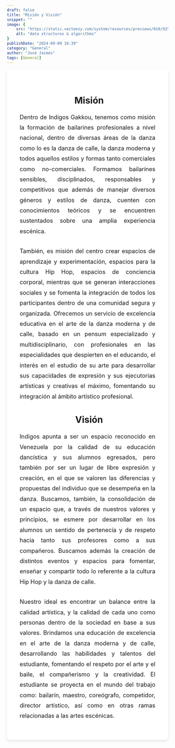 ```yaml
---
draft: false
title: "Misión y Visión"
snippet: ""
image: {
    src: "https://static.vecteezy.com/system/resources/previews/010/925/477/non_2x/business-mission-mission-statement-business-goals-and-philosophy-company-vision-core-values-customer-engagement-loyalty-and-satisfaction-flat-design-modern-illustration-vector.jpg",
    alt: "data structures & algorithms"
}
publishDate: "2024-09-09 16:39"
category: "General"
author: "José Jaimes"
tags: [General]
---
```


<link rel="stylesheet" href="https://cdnjs.cloudflare.com/ajax/libs/font-awesome/6.0.0-beta3/css/all.min.css">

<section style="max-width: 800px; margin: 0 auto; background-color: white; padding: 40px; border-radius: 10px; box-shadow: 0 4px 10px rgba(0, 0, 0, 0.1);">

  <h2 style="text-align: center; font-weight: bold; font-size: 28px; margin-bottom: 20px;">
    <i class="fas fa-bullseye" style="margin-right: 10px; color: #1D4ED8;"></i> Misión
  </h2>

  <p style="text-align: justify; font-size: 18px; line-height: 1.8; margin-bottom: 30px;">
    Dentro de Indigos Gakkou, tenemos como misión la formación de bailarines profesionales a nivel nacional, dentro de diversas áreas de la danza como lo es la danza de calle, la danza moderna y todos aquellos estilos y formas tanto comerciales como no-comerciales. Formamos bailarines sensibles, disciplinados, responsables y competitivos que además de manejar diversos géneros y estilos de danza, cuenten con conocimientos teóricos y se encuentren sustentados sobre una amplia experiencia escénica.
  </p>

  <p style="text-align: justify; font-size: 18px; line-height: 1.8; margin-bottom: 30px;">
    También, es misión del centro crear espacios de aprendizaje y experimentación, espacios para la cultura Hip Hop, espacios de conciencia corporal, mientras que se generan interacciones sociales y se fomenta la integración de todos los participantes dentro de una comunidad segura y organizada. Ofrecemos un servicio de excelencia educativa en el arte de la danza moderna y de calle, basado en un pensum especializado y multidisciplinario, con profesionales en las especialidades que despierten en el educando, el interés en el estudio de su arte para desarrollar sus capacidades de expresión y sus ejecutorias artísticas y creativas el máximo, fomentando su integración al ámbito artístico profesional.
  </p>

<h2 style="text-align: center; font-weight: bold; font-size: 28px; margin-bottom: 20px;">
  <i class="fas fa-eye" style="margin-right: 10px; color: #1D4ED8;"></i> Visión
</h2>


  <p style="text-align: justify; font-size: 18px; line-height: 1.8; margin-bottom: 30px;">
    Indigos apunta a ser un espacio reconocido en Venezuela por la calidad de su educación dancística y sus alumnos egresados, pero también por ser un lugar de libre expresión y creación, en el que se valoren las diferencias y propuestas del individuo que se desempeña en la danza. Buscamos, también, la consolidación de un espacio que, a través de nuestros valores y principios, se esmere por desarrollar en los alumnos un sentido de pertenecía y de respeto hacia tanto sus profesores como a sus compañeros. Buscamos además la creación de distintos eventos y espacios para fomentar, enseñar y compartir todo lo referente a la cultura Hip Hop y la danza de calle.
  </p>

  <p style="text-align: justify; font-size: 18px; line-height: 1.8;">
    Nuestro ideal es encontrar un balance entre la calidad artística, y la calidad de cada uno como personas dentro de la sociedad en base a sus valores. Brindamos una educación de excelencia en el arte de la danza moderna y de calle, desarrollando las habilidades y talentos del estudiante, fomentando el respeto por el arte y el baile, el compañerismo y la creatividad. El estudiante se proyecta en el mundo del trabajo como: bailarín, maestro, coreógrafo, competidor, director artístico, así como en otras ramas relacionadas a las artes escénicas.
  </p>

</section>